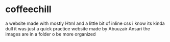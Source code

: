 # coffeechill
a website made with mostly Html and a little bit of inline css
i know its kinda dull it was just a quick practice website made by Abuuzair Ansari 
the images are in a folder o be more organized

